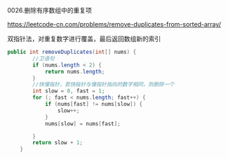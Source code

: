 0026.删除有序数组中的重复项

https://leetcode-cn.com/problems/remove-duplicates-from-sorted-array/

双指针法，对重复数字进行覆盖，最后返回数组新的索引



```java
public int removeDuplicates(int[] nums) {
        //卫语句
        if (nums.length < 2) {
            return nums.length;
        }
        //快慢指针，若快指针与慢指针指向的数字相同，则删除一个
        int slow = 0, fast = 1;
        for (; fast < nums.length; fast++) {
            if (nums[fast] != nums[slow]) {
                slow++;
            }
            nums[slow] = nums[fast];

        }
        return slow + 1;
    }
```

